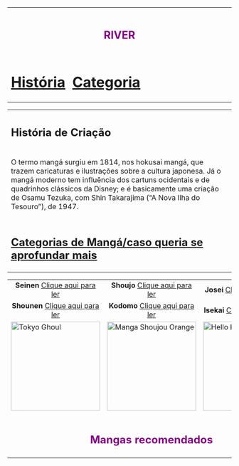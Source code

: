 <!DOCTYPE html>
<html lang="en">
<head>
    <meta charset="UTF-8">
    <meta name="viewport" content="width=device-width, initial-scale=1.0">
</head>
<body>
    <table class="topbar">
        <tr>
            <td colspan="3" align="center"><h1><font size="5" color="purple">RIVER</font></h1></td>
        </tr>
        <tr>
            <td><a href="#"><h1 align="left">História</h1></a></td>
            <td><a href="#"><h1 align="right">Categoria</h1></a></td>
            <td width="100%"></td>
        </tr>
    </table>
    <table>
        <tr>
            <td><h2>História de Criação</h2></td>
        </tr>
        <tr>
            <td>
                <p>O termo mangá surgiu em 1814, nos hokusai mangá, que trazem caricaturas e ilustrações sobre a cultura japonesa. Já o mangá moderno tem influência dos cartuns ocidentais e de quadrinhos clássicos da Disney; e é basicamente uma criação de Osamu Tezuka, com Shin Takarajima (“A Nova Ilha do Tesouro”), de 1947.</p>
            </td>
        </tr>
        <tr>
            <td><h2><a href="https://mangaonline.biz/generos/">Categorias de Mangá/caso queria se aprofundar mais</a></h2></td>
        </tr>
    </table>
    <table align="center">
        <tr>
            <td align="center"><b>Seinen</b> <a href="https://mangasonline.cc/manga/tokyo-ghoul/">Clique aqui para ler</a></td>
            <td align="center"><b>Shoujo</b> <a href="https://editorajbc.com.br/mangas/colecao/orange/">Clique aqui para ler</a></td>
            <td align="center"><b>Josei</b> <a href="https://blogbbm.com/manga/wotakoi/">Clique aqui para ler</a></td>
        </tr>
        <tr>
            <td align="center"><b>Shounen</b> <a href="https://mangaonline.biz/manga/hunter-x-hunter/">Clique aqui para ler</a></td>
            <td align="center"><b>Kodomo</b> <a href="https://mangareader.to/pokemon-adventures-474?ref=search">Clique aqui para ler</a></td>
            <td align="center"><b>Isekai</b> <a href="https://r.search.yahoo.com/_ylt=AwrEpeuheQxmigQAmBPz6Qt.;_ylu=Y29sbwNiZjEEcG9zAzEEdnRpZAMEc2VjA3Ny/RV=2/RE=1713303201/RO=10/RU=https%3a%2f%2fmangaonline.biz%2fmanga%2fsolo-leveling1%2f/RK=2/RS=V9Ybtdx0oQBLJjxycn8AlL6VwK8-">Clique aqui para ler</a></td>
        </tr>
        <tr>
            <td style="vertical-align: middle;"><img width="200" height="200" src="https://github.com/Helo88sxg/site.html-01/blob/main/imagens/tokyo-ghoul.jpg" alt="Tokyo Ghoul"/></td>
            <td style="vertical-align: middle;"><img width="200" height="200" src="https://github.com/Helo88sxg/site.html-01/blob/main/imagens/hello-kitty.jpg" alt="Manga Shoujou Orange"/></td>
            <td style="vertical-align: middle;"><img width="200" height="200" src="https://github.com/Helo88sxg/site.html-01/blob/main/imagens/tokyo-ghoul.jpg" alt="Hello Kitty"/></td>
        </tr>
        <tr>
            <td colspan="3" align="center"><h1><font size="5" color="purple">Mangas recomendados</font></h1></td>
            <td align="center" colspan="3"> <a href="site.html">Clique aqui para ler</a></td>
        </tr>
    </table>
</body>
</html>

